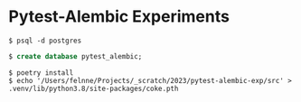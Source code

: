 # Pytest-Alembic Experiments

```
$ psql -d postgres
```

```sql
$ create database pytest_alembic;
```

```
$ poetry install
$ echo '/Users/felnne/Projects/_scratch/2023/pytest-alembic-exp/src' > .venv/lib/python3.8/site-packages/coke.pth
```
